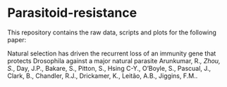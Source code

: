 # Parasitoid-resistance

This repository contains the raw data, scripts and plots for the following paper:

Natural selection has driven the recurrent loss of an immunity gene that protects Drosophila against a major natural parasite
Arunkumar, R.*, Zhou, S.*, Day, J.P., Bakare, S., Pitton, S., Hsing C-Y., O’Boyle, S., Pascual, J., Clark, B., Chandler, R.J., Drickamer, K., Leitão, A.B., Jiggins, F.M..

 
